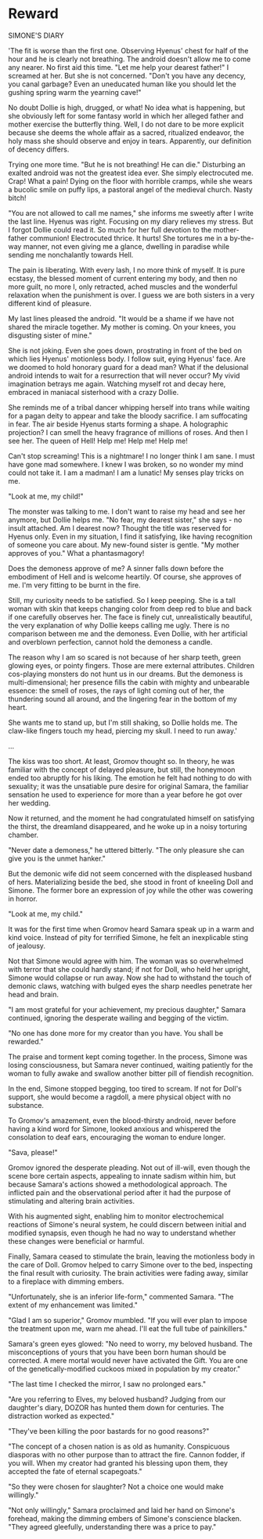 # Reward

SIMONE'S DIARY

'The fit is worse than the first one. Observing Hyenus' chest for half of the hour and he is clearly not breathing. The android doesn't allow me to come any nearer. No first aid this time. "Let me help your dearest father!" I screamed at her. But she is not concerned. "Don't you have any decency, you canal garbage? Even an uneducated human like you should let the gushing spring warm the yearning cave!"

No doubt Dollie is high, drugged, or what! No idea what is happening, but she obviously left for some fantasy world in which her alleged father and mother exercise the butterfly thing. Well, I do not dare to be more explicit because she deems the whole affair as a sacred, ritualized endeavor, the holy mass she should observe and enjoy in tears. Apparently, our definition of decency differs.

Trying one more time. "But he is not breathing! He can die." Disturbing an exalted android was not the greatest idea ever. She simply electrocuted me. Crap! What a pain! Dying on the floor with horrible cramps, while she wears a bucolic smile on puffy lips, a pastoral angel of the medieval church. Nasty bitch!

"You are not allowed to call me names," she informs me sweetly after I write the last line. Hyenus was right. Focusing on my diary relieves my stress. But I forgot Dollie could read it. So much for her full devotion to the mother-father communion! Electrocuted thrice. It hurts! She tortures me in a by-the-way manner, not even giving me a glance, dwelling in paradise while sending me nonchalantly towards Hell.

The pain is liberating. With every lash, I no more think of myself. It is pure ecstasy, the blessed moment of current entering my body, and then no more guilt, no more I, only retracted, ached muscles and the wonderful relaxation when the punishment is over. I guess we are both sisters in a very different kind of pleasure.

My last lines pleased the android. "It would be a shame if we have not shared the miracle together. My mother is coming. On your knees, you disgusting sister of mine."

She is not joking. Even she goes down, prostrating in front of the bed on which lies Hyenus' motionless body. I follow suit, eying Hyenus' face. Are we doomed to hold honorary guard for a dead man? What if the delusional android intends to wait for a resurrection that will never occur? My vivid imagination betrays me again. Watching myself rot and decay here, embraced in maniacal sisterhood with a crazy Dollie.

She reminds me of a tribal dancer whipping herself into trans while waiting for a pagan deity to appear and take the bloody sacrifice. I am suffocating in fear. The air beside Hyenus starts forming a shape. A holographic projection? I can smell the heavy fragrance of millions of roses. And then I see her. The queen of Hell! Help me! Help me! Help me!

Can't stop screaming! This is a nightmare! I no longer think I am sane. I must have gone mad somewhere. I knew I was broken, so no wonder my mind could not take it. I am a madman! I am a lunatic! My senses play tricks on me.

"Look at me, my child!"

The monster was talking to me. I don't want to raise my head and see her anymore, but Dollie helps me. "No fear, my dearest sister," she says - no insult attached. Am I dearest now? Thought the title was reserved for Hyenus only. Even in my situation, I find it satisfying, like having recognition of someone you care about. My new-found sister is gentle. "My mother approves of you." What a phantasmagory!

Does the demoness approve of me? A sinner falls down before the embodiment of Hell and is welcome heartily. Of course, she approves of me. I'm very fitting to be burnt in the fire.

Still, my curiosity needs to be satisfied. So I keep peeping. She is a tall woman with skin that keeps changing color from deep red to blue and back if one carefully observes her. The face is finely cut, unrealistically beautiful, the very explanation of why Dollie keeps calling me ugly. There is no comparison between me and the demoness. Even Dollie,  with her artificial and overblown perfection, cannot hold the demoness a candle.

The reason why I am so scared is not because of her sharp teeth, green glowing eyes, or pointy fingers. Those are mere external attributes. Children cos-playing monsters do not hunt us in our dreams. But the demoness is multi-dimensional; her presence fills the cabin with mighty and unbearable essence: the smell of roses, the rays of light coming out of her, the thundering sound all around, and the lingering fear in the bottom of my heart.

She wants me to stand up, but I'm still shaking, so Dollie holds me. The claw-like fingers touch my head, piercing my skull. I need to run away.'

...

The kiss was too short. At least, Gromov thought so. In theory, he was familiar with the concept of delayed pleasure, but still, the honeymoon ended too abruptly for his liking. The emotion he felt had nothing to do with sexuality; it was the unsatiable pure desire for original Samara, the familiar sensation he used to experience for more than a year before he got over her wedding.

Now it returned, and the moment he had congratulated himself on satisfying the thirst, the dreamland disappeared, and he woke up in a noisy torturing chamber.

"Never date a demoness," he uttered bitterly. "The only pleasure she can give you is the unmet hanker."

But the demonic wife did not seem concerned with the displeased husband of hers. Materializing beside the bed, she stood in front of kneeling Doll and Simone. The former bore an expression of joy while the other was cowering in horror.

"Look at me, my child."

It was for the first time when Gromov heard Samara speak up in a warm and kind voice. Instead of pity for terrified Simone, he felt an inexplicable sting of jealousy.

Not that Simone would agree with him. The woman was so overwhelmed with terror that she could hardly stand; if not for Doll, who held her upright, Simone would collapse or run away. Now she had to withstand the touch of demonic claws, watching with bulged eyes the sharp needles penetrate her head and brain.

"I am most grateful for your achievement, my precious daughter," Samara continued, ignoring the desperate wailing and begging of the victim.

"No one has done more for my creator than you have. You shall be rewarded."

The praise and torment kept coming together. In the process, Simone was losing consciousness, but Samara never continued, waiting patiently for the woman to fully awake and swallow another bitter pill of fiendish recognition.

In the end, Simone stopped begging, too tired to scream. If not for Doll's support, she would become a ragdoll, a mere physical object with no substance.

To Gromov's amazement, even the blood-thirsty android, never before having a kind word for Simone, looked anxious and whispered the consolation to deaf ears, encouraging the woman to endure longer.

"Sava, please!"

Gromov ignored the desperate pleading. Not out of ill-will, even though the scene bore certain aspects, appealing to innate sadism within him, but because Samara's actions showed a methodological approach. The inflicted pain and the observational period after it had the purpose of stimulating and altering brain activities.

With his augmented sight, enabling him to monitor electrochemical reactions of Simone's neural system, he could discern between initial and modified synapsis, even though he had no way to understand whether these changes were beneficial or harmful.

Finally, Samara ceased to stimulate the brain, leaving the motionless body in the care of Doll. Gromov helped to carry Simone over to the bed, inspecting the final result with curiosity. The brain activities were fading away, similar to a fireplace with dimming embers.

"Unfortunately, she is an inferior life-form," commented Samara. "The extent of my enhancement was limited."

"Glad I am so superior," Gromov mumbled. "If you will ever plan to impose the treatment upon me, warn me ahead. I'll eat the full tube of painkillers."

Samara's green eyes glowed: "No need to worry, my beloved husband. The misconceptions of yours that you have been born human should be corrected. A mere mortal would never have activated the Gift. You are one of the genetically-modified cuckoos mixed in population by my creator."

"The last time I checked the mirror, I saw no prolonged ears."

"Are you referring to Elves, my beloved husband? Judging from our daughter's diary, DOZOR has hunted them down for centuries. The distraction worked as expected."

"They've been killing the poor bastards for no good reasons?"

"The concept of a chosen nation is as old as humanity. Conspicuous diasporas with no other purpose than to attract the fire. Cannon fodder, if you will. When my creator had granted his blessing upon them, they accepted the fate of eternal scapegoats."

"So they were chosen for slaughter? Not a choice one would make willingly."

"Not only willingly," Samara proclaimed and laid her hand on Simone's forehead, making the dimming embers of Simone's conscience blacken. "They agreed gleefully, understanding there was a price to pay."

